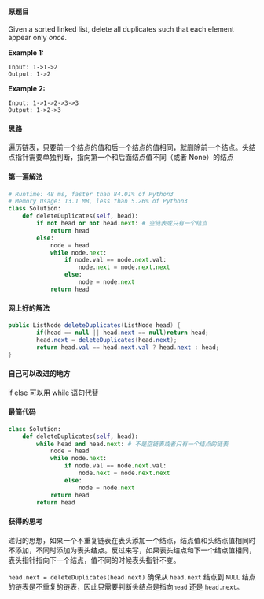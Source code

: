 #### 原题目

Given a sorted linked list, delete all duplicates such that each element appear only *once*.

**Example 1:**

```
Input: 1->1->2
Output: 1->2
```

**Example 2:**

```
Input: 1->1->2->3->3
Output: 1->2->3
```

#### 思路

遍历链表，只要前一个结点的值和后一个结点的值相同，就删除前一个结点。头结点指针需要单独判断，指向第一个和后面结点值不同（或者 None）的结点

#### 第一遍解法
```python
# Runtime: 48 ms, faster than 84.01% of Python3
# Memory Usage: 13.1 MB, less than 5.26% of Python3
class Solution:
    def deleteDuplicates(self, head):
        if not head or not head.next: # 空链表或只有一个结点
            return head
        else:
            node = head
            while node.next:
                if node.val == node.next.val:
                    node.next = node.next.next
                else:
                    node = node.next
            return head
```
#### 网上好的解法
```java
public ListNode deleteDuplicates(ListNode head) {
        if(head == null || head.next == null)return head;
        head.next = deleteDuplicates(head.next);
        return head.val == head.next.val ? head.next : head;
}
```
#### 自己可以改进的地方
if else 可以用 while 语句代替

#### 最简代码
```python
class Solution:
    def deleteDuplicates(self, head):
        while head and head.next: # 不是空链表或者只有一个结点的链表
            node = head
            while node.next:
                if node.val == node.next.val:
                    node.next = node.next.next
                else:
                    node = node.next
            return head
        return head
```
#### 获得的思考

递归的思想，如果一个不重复链表在表头添加一个结点，结点值和头结点值相同时不添加，不同时添加为表头结点。反过来写，如果表头结点和下一个结点值相同，表头指针指向下一个结点，值不同的时候表头指针不变。

`head.next = deleteDuplicates(head.next)` 确保从 `head.next` 结点到 `NULL` 结点的链表是不重复的链表，因此只需要判断头结点是指向`head` 还是 `head.next`。
